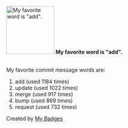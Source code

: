 <img src="https://my-badges.github.io/my-badges/favorite-word.png" alt="My favorite word is &quot;add&quot;." title="My favorite word is &quot;add&quot;." width="128">
<strong>My favorite word is &quot;add&quot;.</strong>
<br><br>

My favorite commit message words are:

1. add (used 1184 times)
2. update (used 1022 times)
3. merge (used 917 times)
4. bump (used 869 times)
5. request (used 732 times)


Created by <a href="https://github.com/my-badges/my-badges">My Badges</a>